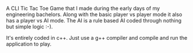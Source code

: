 A CLI Tic Tac Toe Game that I made during the early days of my engineering bachelors. Along with the basic player vs player mode it also has a player vs AI mode. The AI is a rule based AI coded through nothing but simple logic :-).

It's entirely coded in c++. Just use a g++ compiler and compile and run the application to play.